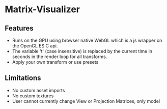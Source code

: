 # Matrix-Visualizer

## Features

- Runs on the GPU using browser native WebGL which is a js wrapper on the OpenGL ES C api.
- The variable 't' (case insensitive) is replaced by the current time in seconds in the render loop for all transforms.
- Apply your own transform or use presets

## Limitations

- No custom asset imports
- No custom textures
- User cannot currently change View or Projection Matrices, only model
